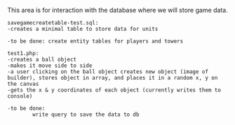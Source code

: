 This area is for interaction with the database where we will store game data.

	savegamecreatetable-test.sql:
	-creates a minimal table to store data for units

	-to be done: create entity tables for players and towers

	test1.php:
	-creates a ball object
	-makes it move side to side
	-a user clicking on the ball object creates new object (image of builder), stores object in array, and places it in a random x, y on the canvas
	-gets the x & y coordinates of each object (currently writes them to console)

	-to be done: 	
			write query to save the data to db